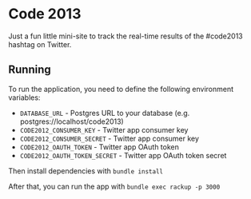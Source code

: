 # Code 2013

Just a fun little mini-site to track the real-time results of the #code2013
hashtag on Twitter.

## Running

To run the application, you need to define the following environment variables:

- `DATABASE_URL` - Postgres URL to your database (e.g. postgres://localhost/code2013)
- `CODE2012_CONSUMER_KEY` - Twitter app consumer key
- `CODE2012_CONSUMER_SECRET` - Twitter app consumer key
- `CODE2012_OAUTH_TOKEN` - Twitter app OAuth token
- `CODE2012_OAUTH_TOKEN_SECRET` - Twitter app OAuth token secret

Then install dependencies with `bundle install`

After that, you can run the app with `bundle exec rackup -p 3000`

